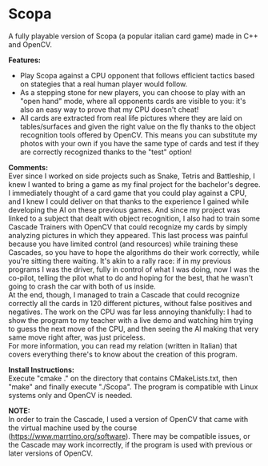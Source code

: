 # Scopa
A fully playable version of Scopa (a popular italian card game) made in C++ and OpenCV.


<b>Features:</b>
- Play Scopa against a CPU opponent that follows efficient tactics based on stategies that a real human player would follow.
- As a stepping stone for new players, you can choose to play with an "open hand" mode, where all opponents cards are visible to you: it's also an easy way to prove that my CPU doesn't cheat! 
- All cards are extracted from real life pictures where they are laid on tables/surfaces and given the right value on the fly thanks to the object recognition tools offered by OpenCV. This means you can substitute my photos with your own if you have the same type of cards and test if they are correctly recognized thanks to the "test" option!


<b>Comments:</b><br/>
Ever since I worked on side projects such as Snake, Tetris and Battleship, I knew I wanted to bring a game as my final project for the bachelor's degree.<br/>
I immediately thought of a card game that you could play against a CPU, and I knew I could deliver on that thanks to the experience I gained while developing the AI on these previous games. And since my project was linked to a subject that dealt with object recognition, I also had to train some Cascade Trainers with OpenCV that could recognize my cards by simply analyzing pictures in which they appeared. This last process was painful because you have limited control (and resources) while training these Cascades, so you have to hope the algorithms do their work correctly, while you're sitting there waiting. It's akin to a rally race: if in my previous programs I was the driver, fully in control of what I was doing, now I was the co-pilot, telling the pilot what to do and hoping for the best, that he wasn't going to crash the car with both of us inside.<br/>
At the end, though, I managed to train a Cascade that could recognize correctly all the cards in 120 different pictures, without false positives and negatives. The work on the CPU was far less annoying thankfully: I had to show the program to my teacher with a live demo and watching him trying to guess the next move of the CPU, and then seeing the AI making that very same move right after, was just priceless.<br/>
For more information, you can read my relation (written in Italian) that covers everything there's to know about the creation of this program.


<b>Install Instructions:</b><br/>
Execute "cmake ." on the directory that contains CMakeLists.txt, then "make" and finally execute "./Scopa".
The program is compatible with Linux systems only and OpenCV is needed.

<b>NOTE:</b><br/> 
In order to train the Cascade, I used a version of OpenCV that came with the virtual machine used by the course (https://www.marrtino.org/software). There may be compatible issues, or the Cascade may work incorrectly, if the program is used with previous or later versions of OpenCV.

